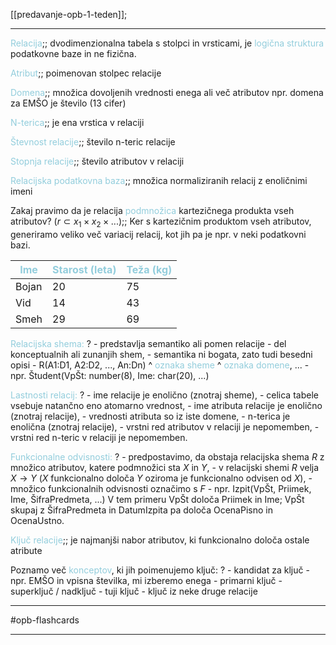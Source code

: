 [[predavanje-opb-1-teden]];

---

<font color="#92cddc">Relacija</font>;; dvodimenzionalna tabela s stolpci in vrsticami, je <font color="#92cddc">logična struktura</font> podatkovne baze in ne fizična.
<!--SR:!2024-11-12,20,250-->

<font color="#92cddc">Atribut</font>;; poimenovan stolpec relacije
<!--SR:!2024-11-03,15,290-->

<font color="#92cddc">Domena</font>;; množica dovoljenih vrednosti enega ali več atributov npr. domena za EMŠO je število (13 cifer)
<!--SR:!2024-10-26,11,270-->

<font color="#92cddc">N-terica</font>;; je ena vrstica v relaciji
<!--SR:!2024-11-03,15,290-->

<font color="#92cddc">Števnost relacije</font>;; število n-teric relacije
<!--SR:!2024-10-30,11,270-->

<font color="#92cddc">Stopnja relacije</font>;; število atributov v relaciji
<!--SR:!2024-10-29,10,250-->

<font color="#92cddc">Relacijska podatkovna baza</font>;; množica normaliziranih relacij z enoličnimi imeni
<!--SR:!2025-01-11,2,150-->

Zakaj pravimo da je relacija <font color="#92cddc">podmnožica</font> kartezičnega produkta vseh atributov? ($r \subset x_1 \times x_2 \times ...$);; Ker s kartezičnim produktom vseh atributov, generiramo veliko več variacij relacij, kot jih pa je npr. v neki podatkovni bazi.
<!--SR:!2024-10-26,11,270-->

| <font color="#92cddc">Ime</font> | <font color="#92cddc">Starost (leta)</font> | <font color="#92cddc">Teža (kg)</font> |
| -------------------------------- | ------------------------------------------- | -------------------------------------- |
| Bojan                            | 20                                          | 75                                     |
| Vid                              | 14                                          | 43                                     |
| Smeh                             | 29                                          | 69                                     |

<font color="#92cddc">Relacijska shema:</font>
?
	- predstavlja semantiko ali pomen relacije
	- del konceptualnih ali zunanjih shem,
	- semantika ni bogata, zato tudi besedni opisi
	- R(A1:D1, A2:D2, ..., An:Dn)
	^ <font color="#92cddc">oznaka sheme</font>          ^ <font color="#92cddc">oznaka domene</font>, ...
	- npr. Študent(VpŠt: number(8), Ime: char(20), ...)


<font color="#92cddc">Lastnosti relacij:</font>
?
	- ime relacije je enolično (znotraj sheme),
	- celica tabele vsebuje natančno eno atomarno vrednost,
	- ime atributa relacije je enolično (znotraj relacije),
	- vrednosti atributa so iz iste domene,
	- n-terica je enolična (znotraj relacije),
	- vrstni red atributov v relaciji je nepomemben,
	- vrstni red n-teric v relaciji je nepomemben.


<font color="#92cddc">Funkcionalne odvisnosti:</font>
?
	- predpostavimo, da obstaja relacijska shema $R$ z množico atributov, katere podmnožici sta $X$ in $Y$,
	- v relacijski shemi $R$ velja $X\rightarrow Y$ ($X$ funkcionalno določa $Y$ oziroma je funkcionalno odvisen od $X$),
	- množico funkcionalnih odvisnosti označimo s $F$
	- npr. Izpit(VpŠt, Priimek, Ime, ŠifraPredmeta, ...)
	V tem primeru VpŠt določa Priimek in Ime; VpŠt skupaj z ŠifraPredmeta in DatumIzpita pa določa OcenaPisno in OcenaUstno.

<font color="#92cddc">Ključ relacije</font>;; je najmanjši nabor atributov, ki funkcionalno določa ostale atribute
<!--SR:!2024-10-24,5,230-->

Poznamo več <font color="#92cddc">konceptov</font>, ki jih poimenujemo ključ:
?
	- kandidat za ključ - npr. EMŠO in vpisna številka, mi izberemo enega
	- primarni ključ
	- superključ / nadključ
	- tuji ključ - ključ iz neke druge relacije



---

#opb-flashcards 

---
